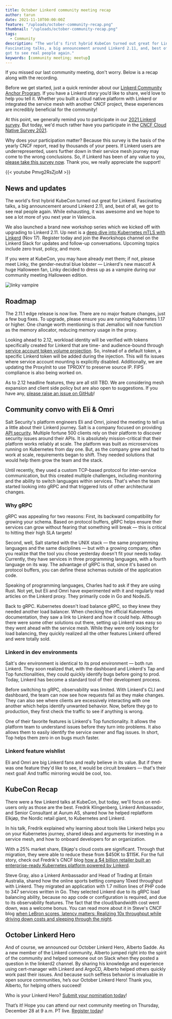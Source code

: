 ```yaml
---
title: October Linkerd community meeting recap
author: tarun
date: 2021-11-10T00:00:00Z
feature: "/uploads/october-community-recap.png" 
thumbnail: "/uploads/october-community-recap.png" 
tags:
  - Community
description: "The world's first hybrid KubeCon turned out great for Linkerd.
Fascinating talks, a big announcement around Linkerd 2.11, and, best of all, we
got to see real people again."
keywords: [community meeting; meetup]
---
```

If you missed our last community meeting, don't worry. Below is a recap along
with the recording.

Before we get started, just a quick reminder about our
[Linkerd Community Anchor Program](https://linkerd.io/community/anchor/).
If you have a Linkerd story you’d like to share, we’d love to help you tell it.
Whether you built a cloud native platform with Linkerd or integrated the
service mesh with another CNCF project, these experiences are incredibly
beneficial for the community!

At this point, we generally remind you to participate in our
[2021 Linkerd survey](https://docs.google.com/forms/d/e/1FAIpQLSfofwKQDOrAN9E9Vg1041623A3-8nmEAxlAbvXw-S9r3QnT9g/viewform).
But today, we'd much rather have you participate in the
[CNCF Cloud Native Survey 2021](https://www.surveymonkey.com/r/LZJ9DD7).

Why does your participation matter? Because this survey is the basis of the
yearly CNCF report, read by thousands of your peers. If Linkerd users are
underrepresented, users further down in their service mesh journey may come to
the wrong conclusions. So, if Linkerd has been of any value to you,
[please take this survey now](https://www.surveymonkey.com/r/LZJ9DD7).
Thank you, we really appreciate the support!

{{< youtube Pmvg2RsZjoM >}}

## News and updates

The world's first hybrid KubeCon turned out great for Linkerd. Fascinating
talks, a big announcement around Linkerd 2.11, and, best of all, we got to
see real people again. While exhausting, it was awesome and we hope to see a
lot more of you next year in Valencia.

We also launched a brand new workshop series which we kicked off with upgrading
to Linkerd 2.11. Up next is a
[deep dive into Kubernetes mTLS with Linkerd](https://buoyant.io/register/deep-dive-into-kubernetes-mtls)
(Nov 17). Register today and join the #workshops channel on the Linkerd Slack
for updates and follow-up conversations. Upcoming topics include zero trust,
policy, and more.

If you were at KubeCon, you may have already met them; if not, please meet Linky,
the gender-neutral blue lobster — Linkerd's new mascot! A huge Halloween fan,
Linky decided to dress up as a vampire during our community meeting Halloween
edition.

![linky vampire](/uploads/linky-vampire.png)

## Roadmap

The 2.11.1 edge release is now live. There are no major feature changes, just a
few bug fixes. To upgrade, please ensure you are running Kubernetes 1.17 or
higher. One change worth mentioning is that Jemalloc will now function as the
memory allocator, reducing memory usage in the proxy.

Looking ahead to 2.12, workload identity will be verified with tokens
specifically created for Linkerd that are time- and audience-bound through
[service account token volume projection](https://kubernetes.io/docs/tasks/configure-pod-container/configure-service-account/#service-account-token-volume-projection).
So, instead of a default token, a specific Linkerd token will be added during
the injection. This will fix issues where service account mounting is
explicitly disabled. Additionally, we are updating the ProxyInit to use TPROXY
to preserve source IP. FIPS compliance is also being worked on.

As to 2.12 headline features, they are all still TBD. We are considering mesh
expansion and client side policy but are also open to suggestions. If you
have any, [please raise an issue on GitHub](https://github.com/linkerd/linkerd2)!

## Community convo with Eli & Omri

Salt Security's platform engineers Eli and Omri, joined the meeting to tell us a
little about their Linkerd journey. Salt is a company focused on providing
[API security](https://salt.security/api-security-trends). Multiple fortune 500
clients rely on their platform to discover security issues around their APIs.
It is absolutely mission-critical that their platform works reliably at scale.
The platform was built as microservices running on Kubernetes from day one.
But, as the company grew and had to work at scale, requirements began to shift.
They needed solutions that would help them grow the team and the stack.

Until recently, they used a custom TCP-based protocol for inter-service
communication, but this created multiple challenges, including monitoring and
the ability to switch languages within services. That's when the team started
looking into gRPC and that triggered lots of other architectural changes.

### Why gRPC

gRPC was appealing for two reasons: First, its backward compatibility for growing
your schema. Based on protocol buffers, gRPC helps ensure their services can grow
without fearing that something will break — this is critical to hitting their high
SLA targets!

Second, well, Salt started with the UNIX stack — the same programming languages
and the same disciplines  — but with a growing company, often you realize that
the tool you chose yesterday doesn't fit your needs today. Currently, they have
services in three programming languages, with a fourth language on its way. The
advantage of gRPC is that, since it's based on protocol buffers, you can define
these schemas outside of the application code.

Speaking of programming languages, Charles had to ask if they are using Rust.
Not yet, but Eli and Omri have experimented with it and regularly read articles
on the Linkerd proxy. They primarily code in Go and NodeJS.

Back to gRPC. Kubernetes doesn't load balance gRPC, so they knew they needed
another load balancer. When checking the official Kubernetes documentation, they
saw a link to Linkerd and how it could help. Although there were some other
solutions out there, setting up Linkerd was easy so they went ahead with the
service mesh.
While they were only looking for load balancing, they quickly realized all the
other features Linkerd offered and were totally sold.

### Linkerd in dev environments

Salt's dev environment is identical to its prod environment — both run Linkerd.
They soon realized that, with the dashboard and Linkerd's Tap and Top
functionalities, they could quickly identify bugs before going to prod. Today,
Linkerd has become a standard tool of their development process.

Before switching to gRPC, observability was limited. With Linkerd's CLI and
dashboard, the team can now see how requests fail as they make changes. They
can also see where clients are excessively interacting with one another which
helps identify unwanted behavior. Now, before they go to production, they first
check the traffic to see if anything is wrong.

One of their favorite features is Linkerd's Top functionality. It allows the
platform team to understand issues before they turn into problems. It also
allows them to easily identify the service owner and flag issues. In short,
Top helps them zero in on bugs much faster.

### Linkerd feature wishlist

Eli and Omri are big Linkerd fans and really believe in its value. But if there
was one feature they'd like to see, it would be circuit breakers — that's their
next goal!  And traffic mirroring would be cool, too.

## KubeCon Recap

There were a few Linkerd talks at KubeCon, but today, we'll focus on end-users
only as those are the best. Fredrik Klingenberg, Linkerd Ambassador, and Senior
Consultant at Aurum AS, shared how he helped replatform Elkjøp, the Nordic
retail giant, to Kubernetes and Linkerd.

In his talk, Fredrik explained why learning about tools like Linkerd helps you
on your Kubernetes journey, shared ideas and arguments for investing in a service
mesh, and how to onboard developers for an organization.

With a 25% market share, Elkjøp's cloud costs are significant. Through that
migration, they were able to reduce these from  $450K to $115K. For the full
story, check out Fredrik's CNCF blog
[how a $4 billion retailer built an enterprise-ready Kubernetes platform powered by Linkerd](https://www.cncf.io/blog/2021/02/19/how-a-4-billion-retailer-built-an-enterprise-ready-kubernetes-platform-powered-by-linkerd/).

Steve Gray, also a Linkerd Ambassador and Head of Trading at Entain Australia,
shared how the online sports betting company 10xed throughput with Linkerd.
They migrated an application with 1.7 million lines of PHP code to 347 services
written in Go. They selected Linkerd due to its gRPC load balancing ability,
because no app code or configuration is required, and due to its observability
features. The fact that the cloud/bandwidth cost went down, was a welcome bonus.
You can read more about it in Steve's CNCF blog
[when LeBron scores, latency matters: Realizing 10x throughput while driving down costs and sleeping through the night](https://www.cncf.io/blog/2021/04/19/when-lebron-scores-latency-matters-realizing-10x-throughput-while-driving-down-costs-and-sleeping-through-the-night/).

## October Linkerd Hero

And of course, we announced our October Linkerd Hero, Alberto Sadde. As a new
member of the Linkerd community, Alberto jumped right into the spirit of the
community and helped someone out on Slack when they posted a question in the
linkerd2 channel. By sharing his knowledge and experience using cert-manager
with Linkerd and ArgoCD, Alberto helped others quickly work past their issues.
And because such selfless behavior is invaluable in open source communities,
he’s our October Linkerd Hero! Thank you, Alberto, for helping others succeed!

Who is your Linkerd Hero?
[Submit your nomination today](https://docs.google.com/forms/d/e/1FAIpQLSfNv--UnbbZSzW7J3SbREIMI-HaooyX9im8yLIGB7M_LKT_Fw/viewform)!

That’s it! Hope you can attend our next community meeting on Thursday,
December 28 at 9 a.m. PT live.
[Register today](https://community.cncf.io/events/details/cncf-linkerd-community-presents-december-linkerd-online-community-meetup/)!
